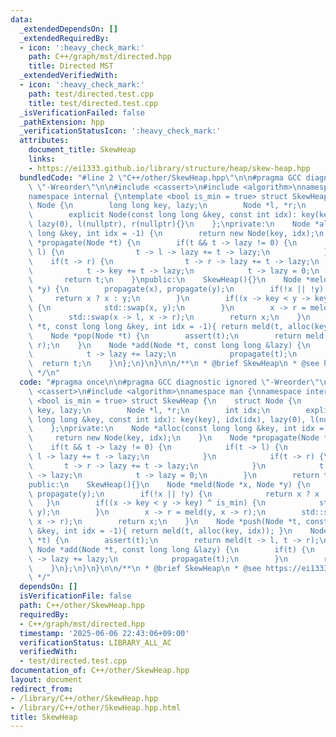 ```yaml
---
data:
  _extendedDependsOn: []
  _extendedRequiredBy:
  - icon: ':heavy_check_mark:'
    path: C++/graph/mst/directed.hpp
    title: Directed MST
  _extendedVerifiedWith:
  - icon: ':heavy_check_mark:'
    path: test/directed.test.cpp
    title: test/directed.test.cpp
  _isVerificationFailed: false
  _pathExtension: hpp
  _verificationStatusIcon: ':heavy_check_mark:'
  attributes:
    document_title: SkewHeap
    links:
    - https://ei1333.github.io/library/structure/heap/skew-heap.hpp
  bundledCode: "#line 2 \"C++/other/SkewHeap.hpp\"\n\n#pragma GCC diagnostic ignored\
    \ \"-Wreorder\"\n\n#include <cassert>\n#include <algorithm>\nnamespace man {\n\
    namespace internal {\ntemplate <bool is_min = true> struct SkewHeap {\n    struct\
    \ Node {\n        long long key, lazy;\n        Node *l, *r;\n        int idx;\n\
    \        explicit Node(const long long &key, const int idx): key(key), idx(idx),\
    \ lazy(0), l(nullptr), r(nullptr){}\n    };\nprivate:\n    Node *alloc(const long\
    \ long &key, int idx = -1) {\n        return new Node(key, idx);\n    }\n    Node\
    \ *propagate(Node *t) {\n        if(t && t -> lazy != 0) {\n            if(t ->\
    \ l) {\n                t -> l -> lazy += t -> lazy;\n            }\n        \
    \    if(t -> r) {\n                t -> r -> lazy += t -> lazy;\n            }\n\
    \            t -> key += t -> lazy;\n            t -> lazy = 0;\n        }\n \
    \       return t;\n    }\npublic:\n    SkewHeap(){}\n    Node *meld(Node *x, Node\
    \ *y) {\n        propagate(x), propagate(y);\n        if(!x || !y) {\n       \
    \     return x ? x : y;\n        }\n        if((x -> key < y -> key) ^ is_min)\
    \ {\n            std::swap(x, y);\n        }\n        x -> r = meld(y, x -> r);\n\
    \        std::swap(x -> l, x -> r);\n        return x;\n    }\n    Node *push(Node\
    \ *t, const long long &key, int idx = -1){ return meld(t, alloc(key, idx)); }\n\
    \    Node *pop(Node *t) {\n        assert(t);\n        return meld(t -> l, t ->\
    \ r);\n    }\n    Node *add(Node *t, const long long &lazy) {\n        if(t) {\n\
    \            t -> lazy += lazy;\n            propagate(t);\n        }\n      \
    \  return t;\n    }\n};\n}\n}\n\n/**\n * @brief SkewHeap\n * @see https://ei1333.github.io/library/structure/heap/skew-heap.hpp\n\
    \ */\n"
  code: "#pragma once\n\n#pragma GCC diagnostic ignored \"-Wreorder\"\n\n#include\
    \ <cassert>\n#include <algorithm>\nnamespace man {\nnamespace internal {\ntemplate\
    \ <bool is_min = true> struct SkewHeap {\n    struct Node {\n        long long\
    \ key, lazy;\n        Node *l, *r;\n        int idx;\n        explicit Node(const\
    \ long long &key, const int idx): key(key), idx(idx), lazy(0), l(nullptr), r(nullptr){}\n\
    \    };\nprivate:\n    Node *alloc(const long long &key, int idx = -1) {\n   \
    \     return new Node(key, idx);\n    }\n    Node *propagate(Node *t) {\n    \
    \    if(t && t -> lazy != 0) {\n            if(t -> l) {\n                t ->\
    \ l -> lazy += t -> lazy;\n            }\n            if(t -> r) {\n         \
    \       t -> r -> lazy += t -> lazy;\n            }\n            t -> key += t\
    \ -> lazy;\n            t -> lazy = 0;\n        }\n        return t;\n    }\n\
    public:\n    SkewHeap(){}\n    Node *meld(Node *x, Node *y) {\n        propagate(x),\
    \ propagate(y);\n        if(!x || !y) {\n            return x ? x : y;\n     \
    \   }\n        if((x -> key < y -> key) ^ is_min) {\n            std::swap(x,\
    \ y);\n        }\n        x -> r = meld(y, x -> r);\n        std::swap(x -> l,\
    \ x -> r);\n        return x;\n    }\n    Node *push(Node *t, const long long\
    \ &key, int idx = -1){ return meld(t, alloc(key, idx)); }\n    Node *pop(Node\
    \ *t) {\n        assert(t);\n        return meld(t -> l, t -> r);\n    }\n   \
    \ Node *add(Node *t, const long long &lazy) {\n        if(t) {\n            t\
    \ -> lazy += lazy;\n            propagate(t);\n        }\n        return t;\n\
    \    }\n};\n}\n}\n\n/**\n * @brief SkewHeap\n * @see https://ei1333.github.io/library/structure/heap/skew-heap.hpp\n\
    \ */"
  dependsOn: []
  isVerificationFile: false
  path: C++/other/SkewHeap.hpp
  requiredBy:
  - C++/graph/mst/directed.hpp
  timestamp: '2025-06-06 22:43:06+09:00'
  verificationStatus: LIBRARY_ALL_AC
  verifiedWith:
  - test/directed.test.cpp
documentation_of: C++/other/SkewHeap.hpp
layout: document
redirect_from:
- /library/C++/other/SkewHeap.hpp
- /library/C++/other/SkewHeap.hpp.html
title: SkewHeap
---
```

